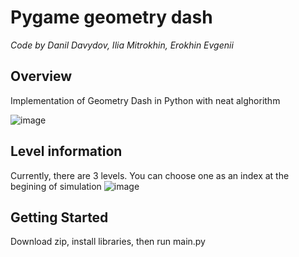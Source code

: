 # Pygame geometry dash
 
_Code by Danil Davydov, Ilia Mitrokhin, Erokhin Evgenii_


## Overview
Implementation of Geometry Dash in Python with neat alghorithm 


![image](https://github.com/TanellD/NIC_gd_using_neat/assets/66463564/038379e0-8daa-412d-a11f-7f2bd17551a3)



## Level information
Currently, there are 3 levels. You can choose one as an index at the begining of simulation
![image](https://github.com/TanellD/NIC_gd_using_neat/assets/66463564/a937a05e-ecd4-40a4-9b0f-bf00e889508c)



## Getting Started

Download zip, install libraries, then run main.py
